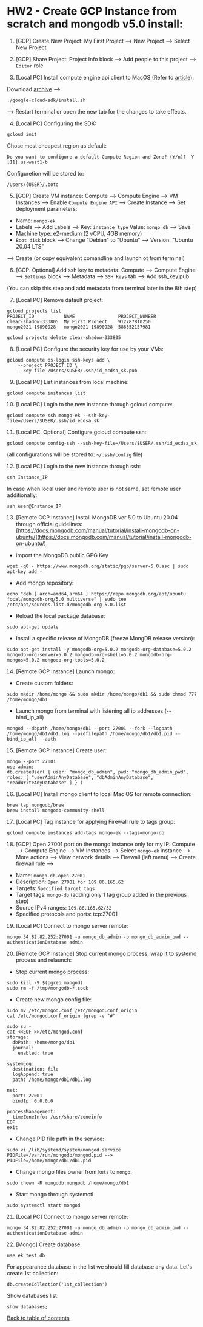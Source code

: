 # HW2 - Create GCP Instance from scratch and mongodb v5.0 install:

1. [GCP] Create New Project:
My First Project --> New Project --> Select New Project

2. [GCP] Share Project:
Project Info block --> Add people to this project --> `Editor` role

3. [Local PC] Install compute engine api client to MacOS
(Refer to [article](https://tapendradev.medium.com/how-to-install-gcloud-sdk-on-the-macos-and-start-managing-gcp-through-cli-d14d2c3a8869)):

Download [archive](https://dl.google.com/dl/cloudsdk/channels/rapid/downloads/google-cloud-sdk-289.0.0-darwin-x86_64.tar.gz) --> 
```
./google-cloud-sdk/install.sh
```
--> Restart terminal or open the new tab for the changes to take effects.

4. [Local PC] Configuring the SDK:
```
gcloud init
```
Chose most cheapest region as default:
```
Do you want to configure a default Compute Region and Zone? (Y/n)?  Y
[11] us-west1-b
```

Configuretion will be stored to:
```
/Users/{USER}/.boto
```

5. [GCP] Create VM instance:
Compute --> Compute Engine --> VM Instances --> Enable `Compute Engine API` --> Create Instance --> Set deployment parameters:
- Name: `mongo-ek`
- Labels --> Add Labels --> Key: `instance_type` Value: `mongo_db`
--> Save
- Machine type: e2-medium (2 vCPU, 4GB memory)
-  `Boot disk` block --> Change "Debian" to "Ubuntu" --> Version: "Ubuntu 20.04 LTS"

 --> Create (or copy equivalent comandline and launch ot from terminal)

6. [GCP. Optional] Add ssh key to metadata:
Compute --> Compute Engine --> `Settings` block --> Metadata --> `SSH Keys` tab --> Add ssh_key.pub

(You can skip this step and add metadata from terminal later in the 8th step)

7. [Local PC] Remove dafault project:
```
gcloud projects list
PROJECT_ID           NAME                PROJECT_NUMBER
clear-shadow-333805  My First Project    912787810250
mongo2021-19890928   mongo2021-19890928  586552157981
```

```
gcloud projects delete clear-shadow-333805
```
8. [Local PC] Configure the security key for use by your VMs:

```
gcloud compute os-login ssh-keys add \
    --project PROJECT_ID \
    --key-file /Users/$USER/.ssh/id_ecdsa_sk.pub
```

9. [Local PC] List instances from local machine:
```
gcloud compute instances list
```

10. [Local PC] Login to the new instance through gcloud compute:
```
gcloud compute ssh mongo-ek --ssh-key-file=/Users/$USER/.ssh/id_ecdsa_sk
```

11. [Local PC. Optional] Configure gcloud compute ssh:
```
gcloud compute config-ssh --ssh-key-file=/Users/$USER/.ssh/id_ecdsa_sk
```
(all configurations will be stored to: `~/.ssh/config` file)

12. [Local PC] Login to the new instance through ssh:

```
ssh Instance_IP
```
In case when local user and remote user is not same, set remote user additionally:
```
ssh user@Instance_IP
```

13. [Remote GCP Instance] Install MongoDB ver 5.0 to Ubuntu 20.04 through official guidelines: [https://docs.mongodb.com/manual/tutorial/install-mongodb-on-ubuntu/](https://docs.mongodb.com/manual/tutorial/install-mongodb-on-ubuntu/)

- import the MongoDB public GPG Key
```
wget -qO - https://www.mongodb.org/static/pgp/server-5.0.asc | sudo apt-key add -
```
- Add mongo repository:
```
echo "deb [ arch=amd64,arm64 ] https://repo.mongodb.org/apt/ubuntu focal/mongodb-org/5.0 multiverse" | sudo tee /etc/apt/sources.list.d/mongodb-org-5.0.list
```
- Reload the local package database:
```
sudo apt-get update
```
- Install a specific release of MongoDB (freeze MongDB release version):
```
sudo apt-get install -y mongodb-org=5.0.2 mongodb-org-database=5.0.2 mongodb-org-server=5.0.2 mongodb-org-shell=5.0.2 mongodb-org-mongos=5.0.2 mongodb-org-tools=5.0.2
```

14. [Remote GCP Instance] Launch mongo:
- Create custom folders:
```
sudo mkdir /home/mongo && sudo mkdir /home/mongo/db1 && sudo chmod 777 /home/mongo/db1
```
- Launch mongo from terminal with listening all ip addresses (--bind_ip_all)
```
mongod --dbpath /home/mongo/db1 --port 27001 --fork --logpath /home/mongo/db1/db1.log --pidfilepath /home/mongo/db1/db1.pid --bind_ip_all --auth
```

15. [Remote GCP Instance] Create user:
```
mongo --port 27001
use admin;
db.createUser( { user: "mongo_db_admin", pwd: "mongo_db_admin_pwd", roles: [ "userAdminAnyDatabase", "dbAdminAnyDatabase", "readWriteAnyDatabase" ] } )
```

16. [Local PC] Install mongo client to local Mac OS for remote connection:
```
brew tap mongodb/brew
brew install mongodb-community-shell
```

17. [Local PC] Tag instance for applying Firewall rule to tags group:
```
gcloud compute instances add-tags mongo-ek --tags=mongo-db
```

18. [GCP] Open 27001 port on the mongo instance only for my IP:
Compute --> Compute Engine --> VM Instances --> Select `mongo-ek` instance --> More actions --> View network details --> Firewall (left menu) --> Create firewall rule --> 
- Name: `mongo-db-open-27001`
- Description: `Open 27001 for 109.86.165.62`
- Targets: `Specified target tags`
- Target tags: `mongo-db` (adding only 1 tag group added in the previous step)
- Source IPv4 ranges: `109.86.165.62/32`
- Specified protocols and ports: tcp:27001

19. [Local PC] Connect to mongo server remote:
```
mongo 34.82.82.252:27001 -u mongo_db_admin -p mongo_db_admin_pwd --authenticationDatabase admin
```

20. [Remote GCP Instance] Stop current mongo process, wrap it to systemd process and relaunch:
-  Stop current mongo process:
```
sudo kill -9 $(pgrep mongod)
sudo rm -f /tmp/mongodb-*.sock
```
- Create new mongo config file:
```
sudo mv /etc/mongod.conf /etc/mongod.conf_origin
cat /etc/mongod.conf_origin |grep -v "#"
```
```
sudo su -
cat <<EOF >>/etc/mongod.conf
storage:
  dbPath: /home/mongo/db1
  journal:
    enabled: true

systemLog:
  destination: file
  logAppend: true
  path: /home/mongo/db1/db1.log

net:
  port: 27001
  bindIp: 0.0.0.0

processManagement:
  timeZoneInfo: /usr/share/zoneinfo
EOF
exit
```
- Change PID file path in the service:
```
sudo vi /lib/systemd/system/mongod.service
PIDFile=/var/run/mongodb/mongod.pid --> PIDFile=/home/mongo/db1/db1.pid
```
- Change mongo files owner from `kuts` to `mongo`:
```
sudo chown -R mongodb:mongodb /home/mongo/db1
```
- Start mongo through systemctl
```
sudo systemctl start mongod
```

21. [Local PC] Connect to mongo server remote:
```
mongo 34.82.82.252:27001 -u mongo_db_admin -p mongo_db_admin_pwd --authenticationDatabase admin
```

22. [Mongo] Create database:
```
use ek_test_db
```
For appearance database in the list we should fill database any data. Let's create 1st collection:
```
db.createCollection('1st_collection')
```
Show databases list:
```
show databases;
```

[Back to table of contents](../README.md)